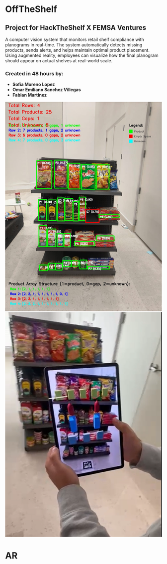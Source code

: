 # OffTheShelf
## Project for HackTheShelf X FEMSA Ventures
A computer vision system that monitors retail shelf compliance with planograms in real-time. The system automatically detects missing products, sends alerts, and helps maintain optimal product placement. Using augmented reality, employees can visualize how the final planogram should appear on actual shelves at real-world scale.

### Created in 48 hours by: 

- **Sofia Moreno Lopez**
- **Omar Emiliano Sanchez Villegas**
- **Fabian Martinez** 

![Analized Image](/images/analized.jpg "Pagina Web")
![AR Preview Mode 1](/images/ar_mode_1.png)




# AR
